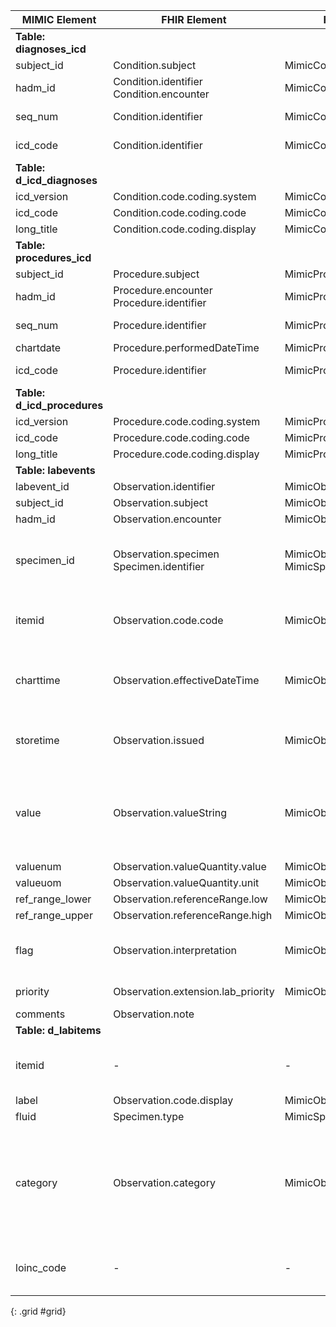 |MIMIC Element            |FHIR Element                               |FHIR Profile                                    |Notes                                                                                                                                           |
|-------------------------|-------------------------------------------|------------------------------------------------|------------------------------------------------------------------------------------------------------------------------------------------------|
|**Table: diagnoses\_icd**    |                                           |                                                |                                                                                                                                                |
|subject\_id              |Condition.subject                          |MimicCondition                                |                                                                                                                                                |
|hadm\_id                 |Condition.identifier<br>Condition.encounter|MimicCondition                                |Part of primary identifier                                                                                                                      |
|seq\_num                 |Condition.identifier                       |MimicCondition                                |Part of primary identifier                                                                                                                      |
|icd\_code                |Condition.identifier                       |MimicCondition                                |Part of primary identifier                                                                                                                      |
|**Table: d\_icd\_diagnoses** |                                           |                                                |                                                                                                                                                |
|icd\_version             |Condition.code.coding.system               |MimicCondition                                |                                                                                                                                                |
|icd\_code                |Condition.code.coding.code                 |MimicCondition                                |                                                                                                                                                |
|long\_title              |Condition.code.coding.display              |MimicCondition                                |                                                                                                                                                |
|**Table: procedures\_icd**   |                                           |                                                |                                                                                                                                                |
|subject\_id              |Procedure.subject                          |MimicProcedure                                |                                                                                                                                                |
|hadm\_id                 |Procedure.encounter<br>Procedure.identifier|MimicProcedure                                |part of the identifier too                                                                                                                      |
|seq\_num                 |Procedure.identifier                       |MimicProcedure                                |part of the identifier too                                                                                                                      |
|chartdate                |Procedure.performedDateTime                |MimicProcedure                                |                                                                                                                                                |
|icd\_code                |Procedure.identifier                       |MimicProcedure                                |part of the identifier too                                                                                                                      |
|**Table: d\_icd\_procedures**|                                           |                                                |                                                                                                                                                |
|icd\_version             |Procedure.code.coding.system               |MimicProcedure                                |                                                                                                                                                |
|icd\_code                |Procedure.code.coding.code                 |MimicProcedure                                |                                                                                                                                                |
|long\_title              |Procedure.code.coding.display              |MimicProcedure                                |                                                                                                                                                |
|**Table: labevents**         |                                           |                                                |                                                                                                                                                |
|labevent\_id             |Observation.identifier                     |MimicObservationLabevents                   |                                                                                                                                                |
|subject\_id              |Observation.subject                        |MimicObservationLabevents                   |                                                                                                                                                |
|hadm\_id                 |Observation.encounter                      |MimicObservationLabevents                   |                                                                                                                                                |
|specimen\_id             |Observation.specimen<br>Specimen.identifier|MimicObservationLabevents<br>MimicSpecimen|Mapped to uuid, two specimen in mimic-fhir. One for micro and one for labs                                                                      |
|itemid                   |Observation.code.code                      |MimicObservationLabevents                   |Mapped to mimic codesystem, but will need to be concept mapped                                                                                  |
|charttime                |Observation.effectiveDateTime              |MimicObservationLabevents                   |effectiveDateTime is clinically relevant time/time-period for observation                                                                       |
|storetime                |Observation.issued                         |MimicObservationLabevents                   |issued is Date/Time this version was made available                                                                                             |
|value                    |Observation.valueString                    |MimicObservationLabevents                   |Only one of valueString or valueQuantity can be present. So priority is given to valueQuantity when it is present                               |
|valuenum                 |Observation.valueQuantity.value            |MimicObservationLabevents                   |
|valueuom                 |Observation.valueQuantity.unit             |MimicObservationLabevents                   |
|ref\_range\_lower        |Observation.referenceRange.low             |MimicObservationLabevents                   |                                                                                                                                                |
|ref\_range\_upper        |Observation.referenceRange.high            |MimicObservationLabevents                   |                                                                                                                                                |
|flag                     |Observation.interpretation                 |MimicObservationLabevents                   |Only really one value here... abnormal. But still an interpretation                                                                             |
|priority                 |Observation.extension.lab\_priority        |MimicObservationLabevents                   |Added extension for this                                                                                                                        |
|comments                 |Observation.note                           |                                                |                                                                                                                                                |
|**Table: d\_labitems**       |                                           |                                                |                                                                                                                                                |
|itemid                   |\-                                         |\-                                              |same as labevents.itemid, so not needed to map                                                                                                  |
|label                    |Observation.code.display                   |MimicObservationLabevents                   |                                                                                                                                                |
|fluid                    |Specimen.type                              |MimicSpecimen                                 |                                                                                                                                                |
|category                 |Observation.category                       |MimicObservationLabevents                   |category in fhir is more high level (ie laboratory, procedure). Could save this in separate spot? Nope just put it here, it can be more detailed|
|loinc\_code              |\-                                         |\-                                              |loinc codes could be used to assist in the anneal process                                                                                       |
{: .grid #grid}